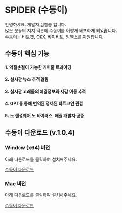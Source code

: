 # SPIDER (수동이)
안녕하세요. 개발자 김삘롱 입니다.  
많은 분들의 지지 덕분에 수동이를 이렇게 배포하게 되었습니다.  
수동이는 비트겟, OKX, 바이비트, 빙엑스를 지원합니다.  
  
## 수동이 핵심 기능
#### 1. 익절손절이 가능한 거미줄 트레이딩
#### 2. 실시간 뉴스 추적 알림
#### 3. 실시간 고래들의 체결정보와 지갑 이동 추적
#### 4. GPT를 통해 번역된 정제된 비트코인 관점
#### 5. 노 랜섬웨어 노 바이러스. 애플 개발자 공증
  
## 수동이 다운로드 (v.1.0.4)
### Window (x64) 버전  
아래 다운로드를 클릭하여 설치해주세요.  
  
[수동이 다운로드](https://github.com/KimFeelong/spiderUpdate/releases/download/1.0.4/Spider-Setup-1.0.4.exe)

### Mac 버전
아래 다운로드를 클릭하여 설치해주세요.  
  
[수동이 다운로드](https://github.com/KimFeelong/spiderUpdate/releases/download/1.0.4/Spider-1.0.4-arm64.dmg)

